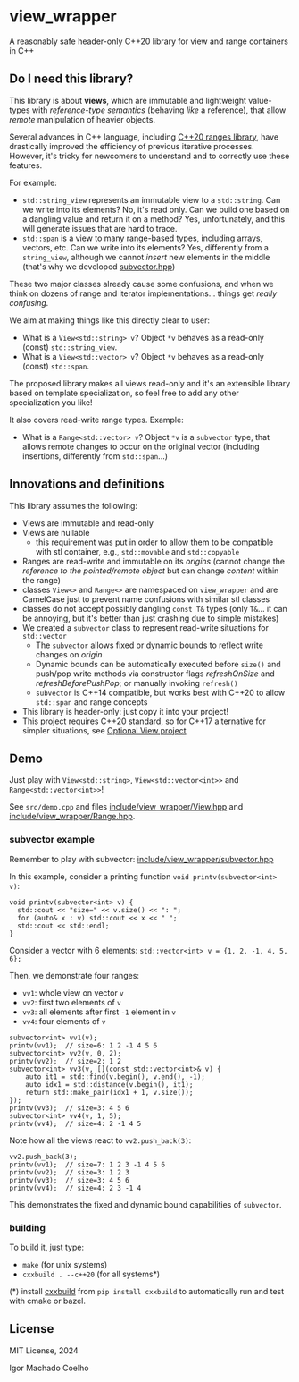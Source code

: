 # view_wrapper
A reasonably safe header-only C++20 library for view and range containers in C++

## Do I need this library?

This library is about **views**, which are immutable and lightweight value-types with *reference-type semantics* (behaving *like* a reference),
that allow *remote* manipulation of heavier objects.

Several advances in C++ language, including [C++20 ranges library](https://en.cppreference.com/w/cpp/ranges), 
have drastically improved the efficiency of previous iterative processes.
However, it's tricky for newcomers to understand and to correctly use these
features.

For example:

-  `std::string_view` represents an immutable view to a `std::string`.
Can we write into its elements? No, it's read only. 
Can we build one based on a dangling value and return it on a method? 
Yes, unfortunately, and this will generate issues that are hard to trace.
- `std::span` is a view to many range-based types, including arrays, vectors, etc.
Can we write into its elements? Yes, differently from a `string_view`, although we cannot *insert* new elements in the middle (that's why we developed [subvector.hpp](./include/view_wrapper/subvector.hpp))

These two major classes already cause some confusions, 
and when we think on dozens of range and iterator implementations... 
things get *really confusing*.

We aim at making things like this directly clear to user:

- What is a `View<std::string> v`? Object `*v` behaves as a read-only (const) `std::string_view`.
- What is a `View<std::vector> v`? Object `*v` behaves as a read-only (const) `std::span`.

The proposed library makes all views read-only and it's an extensible library
based on template specialization, so feel free to add any other specialization you like!

It also covers read-write range types. Example:

- What is a `Range<std::vector> v`? Object `*v` is a `subvector` type, that allows remote changes to occur on the original vector (including insertions, differently from `std::span`...)

## Innovations and definitions

This library assumes the following:

- Views are immutable and read-only
- Views are nullable
   * this requirement was put in order to allow them to be compatible with stl container, e.g., `std::movable` and `std::copyable`
- Ranges are read-write and immutable on its *origins* (cannot change the *reference to the pointed/remote object* but can change *content* within the range)
- classes `View<>` and `Range<>` are namespaced on `view_wrapper` and are CamelCase just to prevent name confusions with similar stl classes
- classes do not accept possibly dangling `const T&` types (only `T&`... it can be annoying, but it's better than just crashing due to simple mistakes)
- We created a `subvector` class to represent read-write situations for `std::vector`
    * The `subvector` allows fixed or dynamic bounds to reflect write changes on *origin*
    * Dynamic bounds can be automatically executed before `size()` and push/pop write methods via constructor flags *refreshOnSize* and *refreshBeforePushPop*; or manually invoking `refresh()`
    * `subvector` is C++14 compatible, but works best with C++20 to allow `std::span` and range concepts
- This library is header-only: just copy it into your project!
- This project requires C++20 standard, so for C++17 alternative for simpler situations, see [Optional View project](https://github.com/igormcoelho/optional_view)

## Demo

Just play with `View<std::string>`, `View<std::vector<int>>` and `Range<std::vector<int>>`!

See `src/demo.cpp` and files [include/view_wrapper/View.hpp](./include/view_wrapper/View.hpp) and [include/view_wrapper/Range.hpp](./include/view_wrapper/Range.hpp).

### subvector example
Remember to play with subvector: [include/view_wrapper/subvector.hpp](./include/view_wrapper/subvector.hpp)

In this example, consider a printing function `void printv(subvector<int> v)`:

```
void printv(subvector<int> v) {
  std::cout << "size=" << v.size() << ": ";
  for (auto& x : v) std::cout << x << " ";
  std::cout << std::endl;
}
```

Consider a vector with 6 elements: `std::vector<int> v = {1, 2, -1, 4, 5, 6};`

Then, we demonstrate four ranges:
- `vv1`: whole view on vector `v`
- `vv2`: first two elements of `v`
- `vv3`: all elements after first `-1` element in `v`
- `vv4`: four elements of `v`


```
subvector<int> vv1(v);
printv(vv1);  // size=6: 1 2 -1 4 5 6
subvector<int> vv2(v, 0, 2);
printv(vv2);  // size=2: 1 2
subvector<int> vv3(v, [](const std::vector<int>& v) {
    auto it1 = std::find(v.begin(), v.end(), -1);
    auto idx1 = std::distance(v.begin(), it1);
    return std::make_pair(idx1 + 1, v.size());
});
printv(vv3);  // size=3: 4 5 6
subvector<int> vv4(v, 1, 5);
printv(vv4);  // size=4: 2 -1 4 5
```

Note how all the views react to `vv2.push_back(3)`:
```
vv2.push_back(3);
printv(vv1);  // size=7: 1 2 3 -1 4 5 6
printv(vv2);  // size=3: 1 2 3
printv(vv3);  // size=3: 4 5 6
printv(vv4);  // size=4: 2 3 -1 4
```

This demonstrates the fixed and dynamic bound capabilities of `subvector`.

### building

To build it, just type:

- `make` (for unix systems)
- `cxxbuild . --c++20` (for all systems*)

(*) install [cxxbuild](https://github.com/manydeps/cxxbuild) from `pip install cxxbuild` to automatically run and test with cmake or bazel.

## License

MIT License, 2024

Igor Machado Coelho

